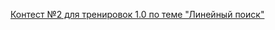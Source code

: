 [Контест №2 для тренировок 1.0 по теме "Линейный поиск"](https://contest.yandex.ru/contest/27472/problems/)